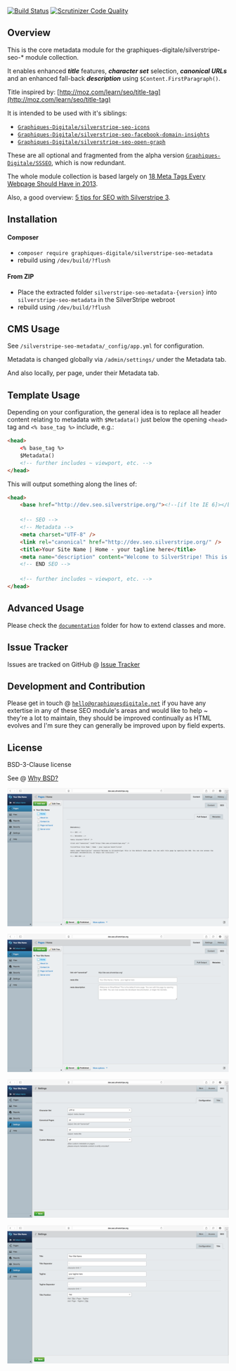 [![Build Status](https://travis-ci.org/Graphiques-Digitale/silverstripe-seo-metadata.svg?branch=master)](https://travis-ci.org/Graphiques-Digitale/silverstripe-seo-metadata) [![Scrutinizer Code Quality](https://scrutinizer-ci.com/g/Graphiques-Digitale/silverstripe-seo-metadata/badges/quality-score.png?b=master)](https://scrutinizer-ci.com/g/Graphiques-Digitale/silverstripe-seo-metadata/?branch=master)

## Overview ##

This is the core metadata module for the graphiques-digitale/silverstripe-seo-* module collection.

It enables enhanced **_title_** features, **_character set_** selection, **_canonical URLs_** and an enhanced fall-back **_description_** using `$Content.FirstParagraph()`.

Title inspired by: [http://moz.com/learn/seo/title-tag](http://moz.com/learn/seo/title-tag)

It is intended to be used with it's siblings:
* [`Graphiques-Digitale/silverstripe-seo-icons`][3]
* [`Graphiques-Digitale/silverstripe-seo-facebook-domain-insights`][4]
* [`Graphiques-Digitale/silverstripe-seo-open-graph`][5]

These are all optional and fragmented from the alpha version [`Graphiques-Digitale/SSSEO`][1], which is now redundant.

The whole module collection is based largely on [18 Meta Tags Every Webpage Should Have in 2013][6].

Also, a good overview: [5 tips for SEO with Silverstripe 3][7].

## Installation ##

#### Composer ####

* `composer require graphiques-digitale/silverstripe-seo-metadata`
* rebuild using `/dev/build/?flush`

#### From ZIP ####

* Place the extracted folder `silverstripe-seo-metadata-{version}` into `silverstripe-seo-metadata` in the SilverStripe webroot
* rebuild using `/dev/build/?flush`

## CMS Usage ##

See `/silverstripe-seo-metadata/_config/app.yml` for configuration.

Metadata is changed globally via `/admin/settings/` under the Metadata tab.

And also locally, per page, under their Metadata tab.

## Template Usage ##

Depending on your configuration, the general idea is to replace all header content relating to metadata with `$Metadata()` just below the opening `<head>` tag and `<% base_tag %>` include, e.g.:

```html
<head>
    <% base_tag %>
    $Metadata()
    <!-- further includes ~ viewport, etc. -->
</head>
```

This will output something along the lines of:

```html
<head>
    <base href="http://dev.seo.silverstripe.org/"><!--[if lte IE 6]></base><![endif]-->

    <!-- SEO -->
    <!-- Metadata -->
    <meta charset="UTF-8" />
    <link rel="canonical" href="http://dev.seo.silverstripe.org/" />
    <title>Your Site Name | Home - your tagline here</title>
    <meta name="description" content="Welcome to SilverStripe! This is the default home page. You can edit this page by opening the CMS. You can now access the developer documentation, or begin the tutorials." />
    <!-- END SEO -->

    <!-- further includes ~ viewport, etc. -->
</head>
```

## Advanced Usage ##

Please check the [`documentation`](https://github.com/Graphiques-Digitale/silverstripe-seo-metadata/tree/master/docs) folder for how to extend classes and more. 

## Issue Tracker ##

Issues are tracked on GitHub @ [Issue Tracker](https://github.com/Graphiques-Digitale/silverstripe-seo-metadata/issues)

## Development and Contribution ##

Please get in touch @ [`hello@graphiquesdigitale.net`](mailto:hello@graphiquesdigitale.net) if you have any extertise in any of these SEO module's areas and would like to help ~ they're a lot to maintain, they should be improved continually as HTML evolves and I'm sure they can generally be improved upon by field experts.

## License ##

BSD-3-Clause license

See @ [Why BSD?][8]


![Screenshot](screenshot-1.png)

![Screenshot](screenshot-2.png)

![Screenshot](screenshot-3.png)

![Screenshot](screenshot-4.png)


[1]: https://github.com/Graphiques-Digitale/SSSEO
[2]: https://github.com/Graphiques-Digitale/silverstripe-seo-metadata
[3]: https://github.com/Graphiques-Digitale/silverstripe-seo-icons
[4]: https://github.com/Graphiques-Digitale/silverstripe-seo-facebook-domain-insights
[5]: https://github.com/Graphiques-Digitale/silverstripe-seo-open-graph
[6]: https://www.iacquire.com/blog/18-meta-tags-every-webpage-should-have-in-2013
[7]: http://www.silverstripe.org/blog/5-tips-for-seo-with-silverstripe-3-/
[8]: https://www.silverstripe.org/blog/why-bsd/
